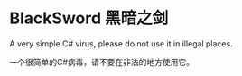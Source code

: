 # BlackSword 黑暗之剑
A very simple C# virus, please do not use it in illegal places.

一个很简单的C#病毒，请不要在非法的地方使用它。
